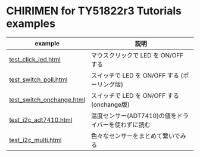 # CHIRIMEN for TY51822r3 Tutorials examples


| example                                                | 説明                                            |
|--------------------------------------------------------|-------------------------------------------------|
| [test_click_led.html](test_click_led.html)             | マウスクリックで LED を ON/OFF する              |  
| [test_switch_poll.html](test_switch_poll.html)         | スイッチで LED を ON/OFF する (ポーリング版)      |
| [test_switch_onchange.html](test_switch_onchange.html) | スイッチで LED を ON/OFF する (onchange版)       |
| [test_i2c_adt7410.html](test_i2c_adt7410.html)         | 温度センサー(ADT7410)の値をドライバーを使わずに読む |
| [test_i2c_multi.html](test_i2c_multi.html)             | 色々なセンサーをまとめて繋いでみる                 |

